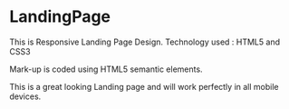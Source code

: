 # LandingPage
This is Responsive Landing Page Design. Technology used : HTML5 and CSS3

Mark-up is coded using HTML5 semantic elements. 

This is a great looking Landing page and will work perfectly in all mobile devices. 
